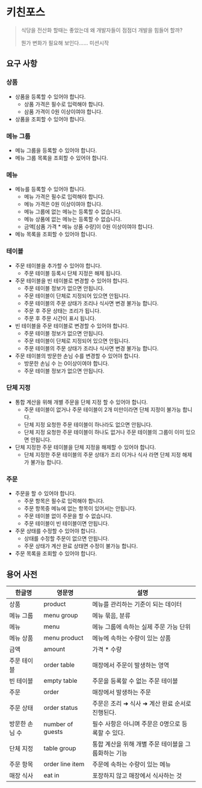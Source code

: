 # 키친포스

> 식당을 전산화 할때는 좋았는데 왜 개발자들이 점점더 개발을 힘들어 할까?
>
> 뭔가 변화가 필요해 보인다...... 미션시작

## 요구 사항

### 상품

* 상품을 등록할 수 있어야 합니다.
  * 상품 가격은 필수로 입력해야 합니다.
  * 삼품 가격이 0원 이상이여야 합니다.
* 상품을 조회할 수 있어야 합니다.

### 메뉴 그룹

* 메뉴 그룹을 등록할 수 있어야 합니다.
* 메뉴 그룹 목록을 조회할 수 있어야 합니다.

### 메뉴

* 메뉴를 등록할 수 있어야 합니다.
  * 메뉴 가격은 필수로 입력해야 합니다.
  * 메뉴 가격은 0원 이상이여야 합니다.
  * 메뉴 그룹에 없는 메뉴는 등록할 수 없습니다.
  * 메뉴 상품에 없는 메뉴는 등록할 수 없습니다.
  * 금액[삼품 가격 * 메뉴 상품 수량]이 0원 이상이여야 합니다.
* 메뉴 목록을 조회할 수 있어야 합니다.

### 테이블

* 주문 테이블을 추가할 수 있어야 합니다.
  * 주문 테이블 등록시 단체 지정은 해제 됩니다.
* 주문 테이블을 빈 테이블로 변경할 수 있어야 합니다.
  * 주문 테이블 정보가 없으면 안됩니다.
  * 주문 테이블이 단체로 지정되어 있으면 안됩니다.
  * 주문 테이블의 주문 상태가 조리나 식사면 변경 불가능 합니다.
  * 주문 후 주문 상태는 조리가 됩니다.
  * 주문 후 주문 시간이 표시 됩니다.
* 빈 테이블을 주문 테이블로 변경할 수 있어야 합니다.
  * 주문 테이블 정보가 없으면 안됩니다.
  * 주문 테이블이 단체로 지정되어 있으면 안됩니다.
  * 주문 테이블의 주문 상태가 조리나 식사면 변경 불가능 합니다.
* 주문 테이블의 방문한 손님 수를 변경할 수 있어야 합니다.
  * 방문한 손님 수 는 0이상이여야 합니다.
  * 주문 테이블 정보가 없으면 안됩니다.

### 단체 지정

* 통합 계산을 위해 개별 주문을 단체 지정 할 수 있어야 합니다.
  * 주문 테이블이 없거나 주문 테이블이 2개 미만이라면 단체 지정이 불가능 합니다.
  * 단체 지정 요청한 주문 테이블이 하나라도 없으면 안됩니다.
  * 단체 지정 요청한 주문 테이블이 하나도 없거나 주문 테이블의 그룹이 이미 있으면 안됩니다.
* 단체 지정한 주문 테이블을 단체 지정을 해제할 수 있어야 합니다.
  * 단체 지정한 주문 테이블의 주문 상태가 조리 이거나 식사 라면 단체 지정 해제가 불가능 합니다.

### 주문

* 주문을 할 수 있어야 합니다.
  * 주문 항목은 필수로 입력해야 합니다.
  * 주문 항목중 메뉴에 없는 항목이 있어서는 안됩니다.
  * 주문 테이블 없이 주문을 할 수 없습니다.
  * 주문 테이블이 빈 테이블이면 안됩니다.
* 주문 상태를 수정할 수 있어야 합니다.
  * 상태를 수정할 주문이 없으면 안됩니다.
  * 주문 상태가 계산 완료 상태면 수정이 불가능 합니다.
* 주문 목록을 조회할 수 있어야 합니다.

## 용어 사전


| 한글명         | 영문명           | 설명                                                |
| ---------------- | ------------------ | ----------------------------------------------------- |
| 상품           | product          | 메뉴를 관리하는 기준이 되는 데이터                  |
| 메뉴 그룹      | menu group       | 메뉴 묶음, 분류                                     |
| 메뉴           | menu             | 메뉴 그룹에 속하는 실제 주문 가능 단위              |
| 메뉴 상품      | menu product     | 메뉴에 속하는 수량이 있는 상품                      |
| 금액           | amount           | 가격 * 수량                                         |
| 주문 테이블    | order table      | 매장에서 주문이 발생하는 영역                       |
| 빈 테이블      | empty table      | 주문을 등록할 수 없는 주문 테이블                   |
| 주문           | order            | 매장에서 발생하는 주문                              |
| 주문 상태      | order status     | 주문은 조리 ➜ 식사 ➜ 계산 완료 순서로 진행된다.   |
| 방문한 손님 수 | number of guests | 필수 사항은 아니며 주문은 0명으로 등록할 수 있다.   |
| 단체 지정      | table group      | 통합 계산을 위해 개별 주문 테이블을 그룹화하는 기능 |
| 주문 항목      | order line item  | 주문에 속하는 수량이 있는 메뉴                      |
| 매장 식사      | eat in           | 포장하지 않고 매장에서 식사하는 것                  |
